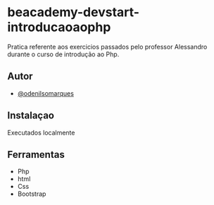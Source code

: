 # beacademy-devstart-introducaoaophp


Pratica referente aos exercicios passados pelo professor Alessandro durante
o curso de introdução ao Php.

## Autor

- [@odenilsomarques](https://www.github.com/odenilsonmarques)


## Instalaçao

Executados localmente

    
## Ferramentas

- Php
- html
- Css
- Bootstrap
